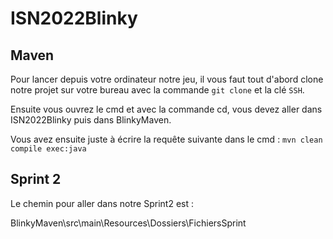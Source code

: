 # ISN2022Blinky
## Maven
Pour lancer depuis votre ordinateur notre jeu, il vous faut tout d'abord clone notre projet sur votre bureau avec la commande `git clone` et la clé `SSH`.

Ensuite vous ouvrez le cmd et avec la commande cd, vous devez aller dans ISN2022Blinky puis dans BlinkyMaven.

Vous avez ensuite juste à écrire la requête suivante dans le cmd : `mvn clean compile exec:java`

## Sprint 2

Le chemin pour aller dans notre Sprint2 est : 

BlinkyMaven\src\main\Resources\Dossiers\FichiersSprint